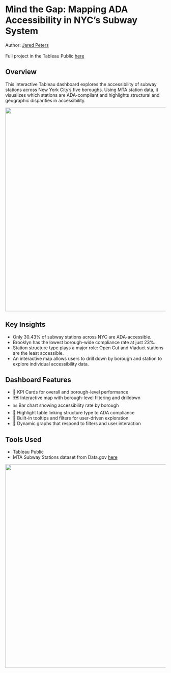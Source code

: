 # Mind the Gap: Mapping ADA Accessibility in NYC’s Subway System
Author: [Jared Peters](https://www.linkedin.com/in/jared-peters-728671153/)
<br><br>
Full project in the Tableau Public [here](https://public.tableau.com/app/profile/jared.peters6662/viz/MindtheGapMappingADAAccessibilityinNYCsSubwaySystem/FinalDashboard)

## Overview
This interactive Tableau dashboard explores the accessibility of subway stations across New York City’s five boroughs. Using MTA station data, it visualizes which stations are ADA-compliant and highlights structural and geographic disparities in accessibility.

<img src="[https://github.com/petersjared5/MTA_ADA/blob/main/Dashboard%20Image.png](https://github.com/petersjared5/MTA_ADA/blob/main/Dashboard%20Image.png](https://github.com/petersjared5/MTA_ADA/blob/main/Dashboard%20Image.png)" width="1280" height="640">

## Key Insights
- Only 30.43% of subway stations across NYC are ADA-accessible.
- Brooklyn has the lowest borough-wide compliance rate at just 23%.
- Station structure type plays a major role: Open Cut and Viaduct stations are the least accessible.
- An interactive map allows users to drill down by borough and station to explore individual accessibility data.

## Dashboard Features
- 🔹 KPI Cards for overall and borough-level performance
- 🗺️ Interactive map with borough-level filtering and drilldown
- 📊 Bar chart showing accessibility rate by borough
- 🧱 Highlight table linking structure type to ADA compliance
- 🎯 Built-in tooltips and filters for user-driven exploration
- 🔄 Dynamic graphs that respond to filters and user interaction

## Tools Used
- Tableau Public
- MTA Subway Stations dataset from Data.gov [here](https://catalog.data.gov/dataset/mta-subway-stations/resource/243e937e-3827-4bc4-922a-9d2107f4e2a5)

<img src="https://www.metro.us/wp-content/uploads/2020/02/mta_ada_accessibility_amendment.jpg?w=873" width="1280" height="640">
